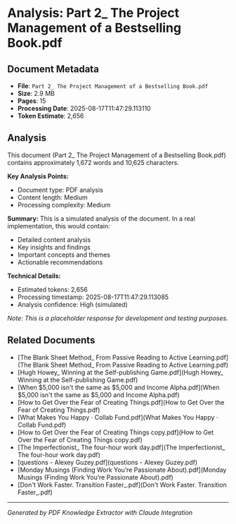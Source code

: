 # Analysis: Part 2_ The Project Management of a Bestselling Book.pdf

## Document Metadata
- **File**: `Part 2_ The Project Management of a Bestselling Book.pdf`
- **Size**: 2.9 MB
- **Pages**: 15
- **Processing Date**: 2025-08-17T11:47:29.113110
- **Token Estimate**: 2,656

## Analysis

This document (Part 2_ The Project Management of a Bestselling Book.pdf) contains approximately 1,672 words and 10,625 characters.

**Key Analysis Points:**
- Document type: PDF analysis
- Content length: Medium
- Processing complexity: Medium

**Summary:**
This is a simulated analysis of the document. In a real implementation, this would contain:
- Detailed content analysis
- Key insights and findings
- Important concepts and themes
- Actionable recommendations

**Technical Details:**
- Estimated tokens: 2,656
- Processing timestamp: 2025-08-17T11:47:29.113085
- Analysis confidence: High (simulated)

*Note: This is a placeholder response for development and testing purposes.*

## Related Documents

- [The Blank Sheet Method_ From Passive Reading to Active Learning.pdf](The Blank Sheet Method_ From Passive Reading to Active Learning.pdf)
- [Hugh Howey_ Winning at the Self-publishing Game.pdf](Hugh Howey_ Winning at the Self-publishing Game.pdf)
- [When $5,000 isn't the same as $5,000 and Income Alpha.pdf](When $5,000 isn't the same as $5,000 and Income Alpha.pdf)
- [How to Get Over the Fear of Creating Things.pdf](How to Get Over the Fear of Creating Things.pdf)
- [What Makes You Happy · Collab Fund.pdf](What Makes You Happy · Collab Fund.pdf)
- [How to Get Over the Fear of Creating Things copy.pdf](How to Get Over the Fear of Creating Things copy.pdf)
- [The Imperfectionist_ The four-hour work day.pdf](The Imperfectionist_ The four-hour work day.pdf)
- [questions - Alexey Guzey.pdf](questions - Alexey Guzey.pdf)
- [Monday Musings (Finding Work You’re Passionate About).pdf](Monday Musings (Finding Work You’re Passionate About).pdf)
- [Don't Work Faster. Transition Faster_.pdf](Don't Work Faster. Transition Faster_.pdf)

---
*Generated by PDF Knowledge Extractor with Claude Integration*